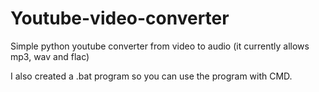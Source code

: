 # Youtube-video-converter
Simple python youtube converter from video to audio (it currently allows mp3, wav and flac)

I also created a .bat program so you can use the program with CMD.
